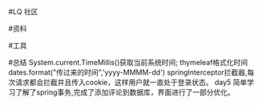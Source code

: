 #LQ 社区

#资料

#工具

#总结
System.current.TimeMillis()获取当前系统时间;
thymeleaf格式化时间 dates.format("传过来的时间",'yyyy-MMMM-dd')
springInterceptor拦截器,每次请求都会拦截并且传入cookie，这样用户就一直处于登录状态。
day5 简单学习了解了spring事务,完成了添加评论到数据库，界面进行了一部分优化。